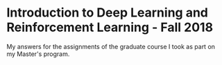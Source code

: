 # Introduction to Deep Learning and Reinforcement Learning - Fall 2018

My answers for the assignments of the graduate course I took as part on my Master's program.
